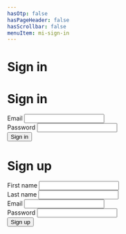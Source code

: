 ```yaml
---
hasOtp: false
hasPageHeader: false
hasScrollbar: false
menuItem: mi-sign-in
---
```


# Sign in

<div class='row justify-content-center'>
<div class='col-12 col-md-11 col-lg-10 col-xl-9'>

<h1>Sign in</h1>
<form id="sign-in-form" class="row gx-3">
  <div class="col-md-6 mb-3">
    <label for="email" class="form-label">Email</label>
    <input name="email" type="email" class="form-control" required="">
  </div>
  <div class="col-md-6 mb-3">
    <label for="password" class="form-label">Password</label>
    <input name="password" type="password" class="form-control" style="-webkit-text-security: disc;" required="">
  </div>
  <div class="col-12 mb-3">
    <button type="submit" class="btn btn-secondary hh-normal">Sign in</button>
  </div>
</form>
<h1>Sign up</h1>
<form id="sign-up-form" class="row gx-3 mb-3">
  <div class="col-md-6 mb-3">
    <label for="firstName" class="form-label">First name</label>
    <input name="firstName" type="text" class="form-control" required="">
  </div>
  <div class="col-md-6 mb-3">
    <label for="lastName" class="form-label">Last name</label>
    <input name="lastName" type="text" class="form-control" required="">
  </div>
  <div class="col-md-6 mb-3">
    <label for="email" class="form-label">Email</label>
    <input name="email" type="email" class="form-control" required="">
  </div>
  <div class="col-md-6 mb-3">
    <label for="password" class="form-label">Password</label>
    <input name="password" type="text" class="form-control" style="-webkit-text-security: disc;" required="">
  </div>
  <div class="col-12">
    <button type="submit" class="btn btn-secondary hh-normal">Sign up</button>
  </div>
</form>
</div>
</div>

<script>
(async () => {
  var { signInFormListener, signUpFormListener } = await import('/assets/scripts.js');

  var signInForm = document.getElementById('sign-in-form');
  signInForm.addEventListener('submit', signInFormListener);

  var signUpForm = document.getElementById('sign-up-form');
  signUpForm.addEventListener('submit', signUpFormListener);
})();
</script>